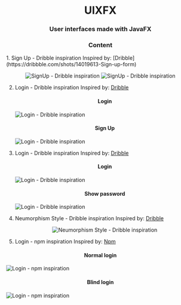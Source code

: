 <h1 align="center">UIXFX</h1>
<h3 align="center">User interfaces made with JavaFX</h3>

<h3 align="center">Content</h3>
1. Sign Up - Dribble inspiration
Inspired by: [Dribble](https://dribbble.com/shots/14019613-Sign-up-form)
    <p align="center">
        <img src="https://i.imgur.com/csMOdA0.png" alt="SignUp - Dribble inspiration" />
        <img src="https://i.imgur.com/TIWsUHi.png" alt="SignUp - Dribble inspiration" />
    </p>

2. Login - Dribble inspiration
Inspired by: [Dribble](https://dribbble.com/shots/2332436-Spotify-Login)
    <p align="center">
        <h4 align="center">Login</h4>
        <img src="https://i.imgur.com/qwJz99O.png" alt="Login - Dribble inspiration" />
        <h4 align="center">Sign Up</h4>
        <img src="https://i.imgur.com/ZHTHvuN.png" alt="Login - Dribble inspiration" />
    </p>

3. Login - Dribble inspiration
Inspired by: [Dribble](https://dribbble.com/shots/4883910-Cryptocurrency-Dashboard-Login-Form)
    <p align="center">
        <h4 align="center">Login</h4>
        <img src="https://i.imgur.com/8wrfq4z.png" alt="Login - Dribble inspiration" />
        <h4 align="center">Show password</h4>
        <img src="https://i.imgur.com/T4Nm3hO.png" alt="Login - Dribble inspiration" />
    </p>

4. Neumorphism Style - Dribble inspiration
Inspired by: [Dribble](https://dribbble.com/shots/9680920-Exploring-Neomorphism-UI-style)
    <p align="center">
        <img src="https://i.imgur.com/OnhC67W.png" alt="Neumorphism Style - Dribble inspiration" />
    </p>

5. Login - npm inspiration
Inspired by: [Npm](https://www.npmjs.com/login)
<p>
    <h4 align="center">Normal login</h4>
    <img src="https://i.imgur.com/KVX3uEg.png" alt="Login - npm inspiration" />
    <h4 align="center">Blind login</h4>
    <img src="https://i.imgur.com/RRIuXfE.png" alt="Login - npm inspiration" />
</p>